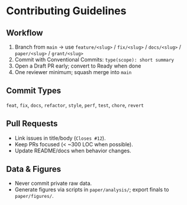 # Contributing Guidelines

## Workflow
1. Branch from `main` → use `feature/<slug>` / `fix/<slug>` / `docs/<slug>` / `paper/<slug>` / `grant/<slug>`
2. Commit with Conventional Commits: `type(scope): short summary`
3. Open a Draft PR early; convert to Ready when done
4. One reviewer minimum; squash merge into `main`

## Commit Types
`feat`, `fix`, `docs`, `refactor`, `style`, `perf`, `test`, `chore`, `revert`

## Pull Requests
- Link issues in title/body (`Closes #12`).
- Keep PRs focused (< ~300 LOC when possible).
- Update README/docs when behavior changes.

## Data & Figures
- Never commit private raw data.
- Generate figures via scripts in `paper/analysis/`; export finals to `paper/figures/`.

